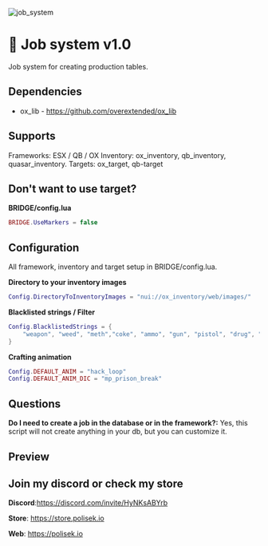 
![job_system](https://github.com/polisek/pls_jobsystem/assets/107623238/44215dfa-591e-4753-9d7e-b36806b4cc80)

# 📙 Job system v1.0
Job system for creating production tables.

## Dependencies
- ox_lib - https://github.com/overextended/ox_lib

## Supports 
Frameworks: ESX / QB / OX
Inventory: ox_inventory, qb_inventory, quasar_inventory.
Targets: ox_target, qb-target

## Don't want to use target?
**BRIDGE/config.lua**
```lua
BRIDGE.UseMarkers = false
```


## Configuration
All framework, inventory and target setup in BRIDGE/config.lua.

**Directory to your inventory images**
```lua
Config.DirectoryToInventoryImages = "nui://ox_inventory/web/images/"
```

**Blacklisted strings / Filter**
```lua
Config.BlacklistedStrings = {
    "weapon", "weed", "meth","coke", "ammo", "gun", "pistol", "drug", "c4", "WEAPON", "AMMO", "at_", "keycard", "gun", "money", "black_money"
}
```

**Crafting animation**
```lua
Config.DEFAULT_ANIM = "hack_loop"
Config.DEFAULT_ANIM_DIC = "mp_prison_break"
```

## Questions
**Do I need to create a job in the database or in the framework?:** Yes, this script will not create anything in your db, but you can customize it.



## Preview



## Join my discord or check my store
**Discord**:https://discord.com/invite/HyNKsABYrb

**Store**: https://store.polisek.io

**Web**: https://polisek.io
